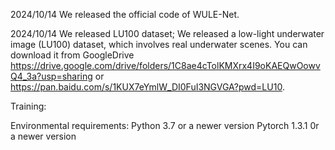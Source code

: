 2024/10/14 We released the official code of WULE-Net.

2024/10/14 We released LU100 dataset; We released a low-light underwater image (LU100) dataset, which involves real underwater scenes. You can download it from GoogleDrive https://drive.google.com/drive/folders/1C8ae4cTolKMXrx4I9oKAEQwOowvQ4_3a?usp=sharing or https://pan.baidu.com/s/1KUX7eYmlW_DI0FuI3NGVGA?pwd=LU10.


Training:

Environmental requirements:
Python 3.7 or a newer version
Pytorch 1.3.1 0r a newer version
